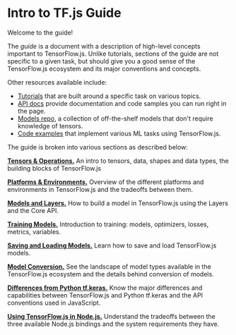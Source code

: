 # Intro to TF.js Guide

Welcome to the guide!

The _guide_ is a document with a description of high-level concepts important to TensorFlow.js. Unlike tutorials, sections of the guide are not specific to a given task, but should give you a good sense of the TensorFlow.js ecosystem and its major conventions and concepts.

Other resources available include:

*   [Tutorials](../tutorials/index) that are built around a specific task on various topics.
*   [API docs](https://js.tensorflow.org/api/latest/) provide documentation and code samples you can run right in the page.
*   [Models repo](https://github.com/tensorflow/tfjs-models), a collection of off-the-shelf models that don't require knowledge of tensors.
*   [Code examples](https://github.com/tensorflow/tfjs-examples) that implement various ML tasks using TensorFlow.js.

The guide is broken into various sections as described below:

[**Tensors & Operations.**](tensors-operations) An intro to tensors, data, shapes and data types, the building blocks of TensorFlow.js

[**Platforms & Environments.**](platforms-environments) Overview of the different platforms and environments in TensorFlow.js and the tradeoffs between them.

[**Models and Layers.**](models-and-layers) How to build a model in TensorFlow.js using the Layers and the Core API.

[**Training Models.**](training-models) Introduction to training: models, optimizers, losses, metrics, variables.

[**Saving and Loading Models.**](saving-loading) Learn how to save and load TensorFlow.js models.

[**Model Conversion.**](conversion) See the landscape of model types available in the TensorFlow.js ecosystem and the details behind conversion of models.

[**Differences from Python tf.keras.**](tfjs-layers-for-keras-users) Know the major differences and capabilities between TensorFlow.js and Python tf.keras and the API conventions used in JavaScript.

[**Using TensorFlow.js in Node.js.**](using-tfjs-in-node) Understand the tradeoffs between the three available Node.js bindings and the system requirements they have.

